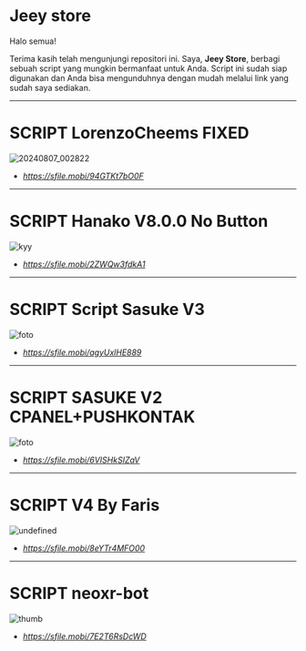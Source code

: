 # Jeey store

Halo semua!

Terima kasih telah mengunjungi repositori ini. Saya, **Jeey Store**, berbagi sebuah script yang mungkin bermanfaat untuk Anda. Script ini sudah siap digunakan dan Anda bisa mengunduhnya dengan mudah melalui link yang sudah saya sediakan.

------
# SCRIPT LorenzoCheems FIXED
![20240807_002822](https://github.com/user-attachments/assets/49549dfb-210f-4d22-ade0-431839370285)
* *https://sfile.mobi/94GTKt7bO0F*

------------
# SCRIPT Hanako V8.0.0 No Button
![kyy](https://github.com/user-attachments/assets/a315fd80-7d93-49ad-83e2-a2f9282c73d0)
* *https://sfile.mobi/2ZWQw3fdkA1*

-----
# SCRIPT Script Sasuke V3
![foto](https://github.com/user-attachments/assets/50c4083f-0ab9-4ea1-aa74-bbcb5d6b76fb)
* *https://sfile.mobi/agyUxlHE889*

-----
# SCRIPT SASUKE V2 CPANEL+PUSHKONTAK
![foto](https://github.com/user-attachments/assets/359e858b-fda9-45bc-af82-451637b628f4)
* *https://sfile.mobi/6VISHkSIZaV*

-----
# SCRIPT V4  By Faris
![undefined](https://github.com/user-attachments/assets/24343101-c807-4f0e-9cc8-6b6119ea8573)
* *https://sfile.mobi/8eYTr4MFO00*

----
# SCRIPT neoxr-bot 
![thumb](https://github.com/user-attachments/assets/1d8f1cd5-d8ec-4bda-969e-5ed3af8e5dda)
* *https://sfile.mobi/7E2T6RsDcWD*









